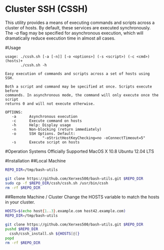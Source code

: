 Cluster SSH (CSSH)
===============

This utility provides a means of executing commands and scripts across a cluster of hosts.
By default, these services are executed synchronously. The *-a* flag may be specified for
asynchronous execution, which will dramatically reduce execution time in almost all cases.

#Usage
```
usage: ./cssh.sh [-a [-n]] [-o <options>] (-s <script>) (-c <cmd>) (hosts)+
       ./cssh.sh -h

Easy execution of commands and scripts across a set of hosts using SSH.

Both a script and command may be specified at once. Scripts execute before 
commands. In asynchronous mode, the command will only execute once the script 
returns 0 and will not execute otherwise.

OPTIONS:
   -a      Asynchronous execution
   -c      Execute command on hosts
   -h      Help: Display usage
   -n      Non-blocking (return immediately)
   -o      SSH Options. Default: 
                 "-oStrictHostKeyChecking=no -oConnectTimeout=5"
   -s      Execute script on hosts
```

#Operation Systems Officially Supported
MacOS X 10.8
Ubuntu 12.04 LTS

#Installation
##Local Machine
```bash
REPO_DIR=/tmp/bash-utils

git clone https://github.com/Xerxes500/bash-utils.git $REPO_DIR
sudo cp -f $REPO_DIR/cssh/cssh.sh /usr/bin/cssh
rm -rf $REPO_DIR
```
##Remote Machine / Cluster
Change the HOSTS variable to match the hosts in your cluster.
```bash
HOSTS=$(echo host{1..3}.example.com host42.example.com)
REPO_DIR=/tmp/bash-utils

git clone https://github.com/Xerxes500/bash-utils.git $REPO_DIR
pushd $REPO_DIR
  cssh/cssh_install.sh ${HOSTS[@]}
popd
rm -rf $REPO_DIR
```

